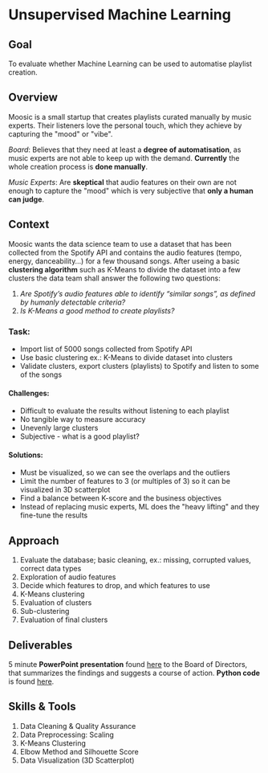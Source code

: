 # Unsupervised Machine Learning
## Goal
To evaluate whether Machine Learning can be used to automatise playlist creation.

## Overview 
Moosic is a small startup that creates playlists curated manually by music experts. Their listeners love the personal touch, which they achieve by capturing the "mood" or "vibe".  

  _Board_: Believes that they need at least a **degree of automatisation**, as music experts are not able to keep up with the demand. **Currently** the whole creation process is **done manually**.
  
  _Music Experts_: Are **skeptical** that audio features on their own are not enough to capture the "mood" which is very subjective that **only a human can judge**.

## Context
Moosic wants the data science team to use a dataset that has been collected from the Spotify API and contains the audio features (tempo, energy, danceability…) for a few thousand songs.  After useing a basic **clustering algorithm** such as K-Means to divide the dataset into a few clusters the data team shall answer the following two questions: 

1. *Are Spotify’s audio features able to identify “similar songs”, as defined by humanly detectable criteria?*
2. *Is K-Means a good method to create playlists?* 

### Task: 
* Import list of 5000 songs collected from Spotify API
* Use basic clustering ex.: K-Means to divide dataset into clusters
* Validate clusters, export clusters (playlists) to Spotify and listen to some of the songs

#### Challenges:
* Difficult to evaluate the results without listening to each playlist
* No tangible way to measure accuracy
* Unevenly large clusters
* Subjective - what is a good playlist?

#### Solutions:
* Must be visualized, so we can see the overlaps and the outliers
* Limit the number of features to 3 (or multiples of 3) so it can be visualized in 3D scatterplot
* Find a balance between K-score and the business objectives
* Instead of replacing music experts, ML does the "heavy lifting" and they fine-tune the results

## Approach
1. Evaluate the database; basic cleaning, ex.: missing, corrupted values, correct data types
2. Exploration of audio features
3. Decide which features to drop, and which features to use
4. K-Means clustering
5. Evaluation of clusters
6. Sub-clustering
7. Evaluation of final clusters

## Deliverables
5 minute **PowerPoint presentation** found [here](https://drive.google.com/file/d/1vUTZUToQtD97X_53d7Ht7nSnJrvjJ5G_/view?usp=sharing) to the Board of Directors, that summarizes the findings and suggests a course of action.
**Python code** is found [here](4_0_5000_songs_FINAL_NOTEBOOK.ipynb).

## Skills & Tools
1. Data Cleaning & Quality Assurance
2. Data Preprocessing: Scaling
3. K-Means Clustering
4. Elbow Method and Silhouette Score
5. Data Visualization (3D Scatterplot)
